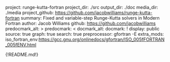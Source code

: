 project: runge-kutta-fortran
project_dir: ./src
output_dir: ./doc
media_dir: ./media
project_github: https://github.com/jacobwilliams/runge-kutta-fortran
summary: Fixed and variable-step Runge-Kutta solvers in Modern Fortran
author: Jacob Williams
github: https://github.com/jacobwilliams
predocmark_alt: >
predocmark: <
docmark_alt:
docmark: !
display: public
source: true
graph: true
search: true
preprocessor: gfortran -E
extra_mods: iso_fortran_env:https://gcc.gnu.org/onlinedocs/gfortran/ISO_005fFORTRAN_005fENV.html

{!README.md!}